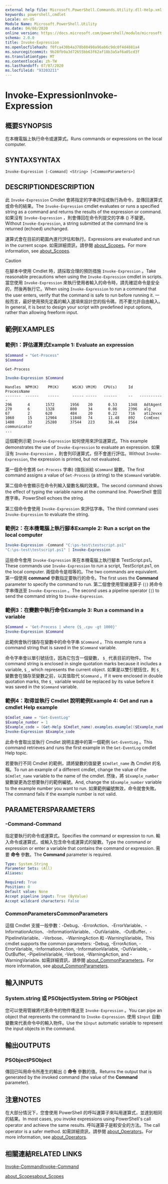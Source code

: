 ```yaml
---
external help file: Microsoft.PowerShell.Commands.Utility.dll-Help.xml
keywords: powershell,cmdlet
Locale: en-US
Module Name: Microsoft.PowerShell.Utility
ms.date: 04/08/2020
online version: https://docs.microsoft.com/powershell/module/microsoft.powershell.utility/invoke-expression?view=powershell-5.1&WT.mc_id=ps-gethelp
schema: 2.0.0
title: Invoke-Expression
ms.openlocfilehash: f0fca430b4a378b88498a96ab6c9dc0f4d4881a4
ms.sourcegitcommit: 9b28fb9a3d72655bb63f62af18b3a5af6a05cd3f
ms.translationtype: MT
ms.contentlocale: zh-TW
ms.lasthandoff: 07/07/2020
ms.locfileid: "93203211"
---
```

# <span data-ttu-id="eb813-103">Invoke-Expression</span><span class="sxs-lookup"><span data-stu-id="eb813-103">Invoke-Expression</span></span>

## <span data-ttu-id="eb813-104">概要</span><span class="sxs-lookup"><span data-stu-id="eb813-104">SYNOPSIS</span></span>
<span data-ttu-id="eb813-105">在本機電腦上執行命令或運算式。</span><span class="sxs-lookup"><span data-stu-id="eb813-105">Runs commands or expressions on the local computer.</span></span>

## <span data-ttu-id="eb813-106">SYNTAX</span><span class="sxs-lookup"><span data-stu-id="eb813-106">SYNTAX</span></span>

```
Invoke-Expression [-Command] <String> [<CommonParameters>]
```

## <span data-ttu-id="eb813-107">DESCRIPTION</span><span class="sxs-lookup"><span data-stu-id="eb813-107">DESCRIPTION</span></span>

<span data-ttu-id="eb813-108">此 `Invoke-Expression` Cmdlet 會將指定的字串評估或執行為命令，並傳回運算式或命令的結果。</span><span class="sxs-lookup"><span data-stu-id="eb813-108">The `Invoke-Expression` cmdlet evaluates or runs a specified string as a command and returns the results of the expression or command.</span></span> <span data-ttu-id="eb813-109">如果沒有 `Invoke-Expression` ，則會傳回在命令列提交的字串 () 不變更。</span><span class="sxs-lookup"><span data-stu-id="eb813-109">Without `Invoke-Expression`, a string submitted at the command line is returned (echoed) unchanged.</span></span>

<span data-ttu-id="eb813-110">運算式會在目前的範圍內進行評估和執行。</span><span class="sxs-lookup"><span data-stu-id="eb813-110">Expressions are evaluated and run in the current scope.</span></span> <span data-ttu-id="eb813-111">如需詳細資訊，請參閱 [about_Scopes](../Microsoft.PowerShell.Core/About/about_Scopes.md)。</span><span class="sxs-lookup"><span data-stu-id="eb813-111">For more information, see [about_Scopes](../Microsoft.PowerShell.Core/About/about_Scopes.md).</span></span>

> [!CAUTION]
> <span data-ttu-id="eb813-112">在腳本中使用 Cmdlet 時，請採取合理的預防措施 `Invoke-Expression` 。</span><span class="sxs-lookup"><span data-stu-id="eb813-112">Take reasonable precautions when using the `Invoke-Expression` cmdlet in scripts.</span></span> <span data-ttu-id="eb813-113">當您使用 `Invoke-Expression` 來執行使用者輸入的命令時，請先確認命令是安全的，然後再執行它。</span><span class="sxs-lookup"><span data-stu-id="eb813-113">When using `Invoke-Expression` to run a command that the user enters, verify that the command is safe to run before running it.</span></span> <span data-ttu-id="eb813-114">一般而言，最好使用預先定義的輸入選項來設計您的指令碼，而不要允許自由輸入。</span><span class="sxs-lookup"><span data-stu-id="eb813-114">In general, it is best to design your script with predefined input options, rather than allowing freeform input.</span></span>

## <span data-ttu-id="eb813-115">範例</span><span class="sxs-lookup"><span data-stu-id="eb813-115">EXAMPLES</span></span>

### <span data-ttu-id="eb813-116">範例1：評估運算式</span><span class="sxs-lookup"><span data-stu-id="eb813-116">Example 1: Evaluate an expression</span></span>

```powershell
$Command = "Get-Process"
$Command
```

```Output
Get-Process
```

```powershell
Invoke-Expression $Command
```

```Output
Handles  NPM(K)    PM(K)      WS(K) VM(M)   CPU(s)     Id   ProcessName
-------  ------    -----      ----- -----   ------     --   -----------
296       4       1572       1956    20       0.53     1348   AdtAgent
270       6       1328       800     34       0.06     2396   alg
67        2       620        484     20       0.22     716    ati2evxx
1060      15      12904      11840   74       11.48    892    CcmExec
1400      33      25280      37544   223      38.44    2564   communicator
...
```

<span data-ttu-id="eb813-117">這個範例示範 `Invoke-Expression` 如何使用來評估運算式。</span><span class="sxs-lookup"><span data-stu-id="eb813-117">This example demonstrates the use of `Invoke-Expression` to evaluate an expression.</span></span> <span data-ttu-id="eb813-118">如果沒有 `Invoke-Expression` ，則會列印運算式，但不會進行評估。</span><span class="sxs-lookup"><span data-stu-id="eb813-118">Without `Invoke-Expression`, the expression is printed, but not evaluated.</span></span>

<span data-ttu-id="eb813-119">第一個命令會將 `Get-Process` 字串)  (值指派給 `$Command` 變數。</span><span class="sxs-lookup"><span data-stu-id="eb813-119">The first command assigns a value of `Get-Process` (a string) to the `$Command` variable.</span></span>

<span data-ttu-id="eb813-120">第二個命令會顯示在命令列輸入變數名稱的效果。</span><span class="sxs-lookup"><span data-stu-id="eb813-120">The second command shows the effect of typing the variable name at the command line.</span></span> <span data-ttu-id="eb813-121">PowerShell 會回應字串。</span><span class="sxs-lookup"><span data-stu-id="eb813-121">PowerShell echoes the string.</span></span>

<span data-ttu-id="eb813-122">第三個命令會使用 `Invoke-Expression` 來評估字串。</span><span class="sxs-lookup"><span data-stu-id="eb813-122">The third command uses `Invoke-Expression` to evaluate the string.</span></span>

### <span data-ttu-id="eb813-123">範例2：在本機電腦上執行腳本</span><span class="sxs-lookup"><span data-stu-id="eb813-123">Example 2: Run a script on the local computer</span></span>

```powershell
Invoke-Expression -Command "C:\ps-test\testscript.ps1"
"C:\ps-test\testscript.ps1" | Invoke-Expression
```

<span data-ttu-id="eb813-124">這些命令會用 `Invoke-Expression` 來在本機電腦上執行腳本 TestScript.ps1。</span><span class="sxs-lookup"><span data-stu-id="eb813-124">These commands use `Invoke-Expression` to run a script, TestScript.ps1, on the local computer.</span></span> <span data-ttu-id="eb813-125">兩個命令是相等的。</span><span class="sxs-lookup"><span data-stu-id="eb813-125">The two commands are equivalent.</span></span> <span data-ttu-id="eb813-126">第一個使用 **command** 參數指定要執行的命令。</span><span class="sxs-lookup"><span data-stu-id="eb813-126">The first uses the **Command** parameter to specify the command to run.</span></span>
<span data-ttu-id="eb813-127">第二個會使用管線運算子 (`|`) 將命令字串傳送至 `Invoke-Expression` 。</span><span class="sxs-lookup"><span data-stu-id="eb813-127">The second uses a pipeline operator (`|`) to send the command string to `Invoke-Expression`.</span></span>

### <span data-ttu-id="eb813-128">範例3：在變數中執行命令</span><span class="sxs-lookup"><span data-stu-id="eb813-128">Example 3: Run a command in a variable</span></span>

```powershell
$Command = 'Get-Process | where {$_.cpu -gt 1000}'
Invoke-Expression $Command
```

<span data-ttu-id="eb813-129">此範例會執行儲存在變數中的命令字串 `$Command` 。</span><span class="sxs-lookup"><span data-stu-id="eb813-129">This example runs a command string that is saved in the `$Command` variable.</span></span>

<span data-ttu-id="eb813-130">命令字串會以單引號括住，因為它包含一個變數， `$_` 代表目前的物件。</span><span class="sxs-lookup"><span data-stu-id="eb813-130">The command string is enclosed in single quotation marks because it includes a variable, `$_`, which represents the current object.</span></span> <span data-ttu-id="eb813-131">如果是以雙引號括住，則 `$_` 變數會在儲存至變數之前，以其值取代 `$Command` 。</span><span class="sxs-lookup"><span data-stu-id="eb813-131">If it were enclosed in double quotation marks, the `$_` variable would be replaced by its value before it was saved in the `$Command` variable.</span></span>

### <span data-ttu-id="eb813-132">範例4：取得並執行 Cmdlet 說明範例</span><span class="sxs-lookup"><span data-stu-id="eb813-132">Example 4: Get and run a cmdlet Help example</span></span>

```powershell
$Cmdlet_name = "Get-EventLog"
$Example_number = 1
$Example_code = (Get-Help $Cmdlet_name).examples.example[($Example_number-1)].code
Invoke-Expression $Example_code
```

<span data-ttu-id="eb813-133">此命令會取出並執行 Cmdlet 說明主題中的第一個範例 `Get-EventLog` 。</span><span class="sxs-lookup"><span data-stu-id="eb813-133">This command retrieves and runs the first example in the `Get-EventLog` cmdlet Help topic.</span></span>

<span data-ttu-id="eb813-134">若要執行不同 Cmdlet 的範例，請將變數的值變更 `$Cmdlet_name` 為 Cmdlet 的名稱。</span><span class="sxs-lookup"><span data-stu-id="eb813-134">To run an example of a different cmdlet, change the value of the `$Cmdlet_name` variable to the name of the cmdlet.</span></span> <span data-ttu-id="eb813-135">然後，將 `$Example_number` 變數變更為您想要執行的範例編號。</span><span class="sxs-lookup"><span data-stu-id="eb813-135">And, change the `$Example_number` variable to the example number you want to run.</span></span> <span data-ttu-id="eb813-136">如果範例編號無效，命令就會失敗。</span><span class="sxs-lookup"><span data-stu-id="eb813-136">The command fails if the example number is not valid.</span></span>

## <span data-ttu-id="eb813-137">PARAMETERS</span><span class="sxs-lookup"><span data-stu-id="eb813-137">PARAMETERS</span></span>

### <span data-ttu-id="eb813-138">-Command</span><span class="sxs-lookup"><span data-stu-id="eb813-138">-Command</span></span>

<span data-ttu-id="eb813-139">指定要執行的命令或運算式。</span><span class="sxs-lookup"><span data-stu-id="eb813-139">Specifies the command or expression to run.</span></span> <span data-ttu-id="eb813-140">輸入命令或運算式，或輸入包含命令或運算式的變數。</span><span class="sxs-lookup"><span data-stu-id="eb813-140">Type the command or expression or enter a variable that contains the command or expression.</span></span> <span data-ttu-id="eb813-141">需要 **命令** 參數。</span><span class="sxs-lookup"><span data-stu-id="eb813-141">The **Command** parameter is required.</span></span>

```yaml
Type: System.String
Parameter Sets: (All)
Aliases:

Required: True
Position: 0
Default value: None
Accept pipeline input: True (ByValue)
Accept wildcard characters: False
```

### <span data-ttu-id="eb813-142">CommonParameters</span><span class="sxs-lookup"><span data-stu-id="eb813-142">CommonParameters</span></span>

<span data-ttu-id="eb813-143">這個 Cmdlet 支援一般參數：-Debug、-ErrorAction、-ErrorVariable、-InformationAction、-InformationVariable、-OutVariable、-OutBuffer、-PipelineVariable、-Verbose、-WarningAction 和 -WarningVariable。</span><span class="sxs-lookup"><span data-stu-id="eb813-143">This cmdlet supports the common parameters: -Debug, -ErrorAction, -ErrorVariable, -InformationAction, -InformationVariable, -OutVariable, -OutBuffer, -PipelineVariable, -Verbose, -WarningAction, and -WarningVariable.</span></span> <span data-ttu-id="eb813-144">如需詳細資訊，請參閱 [about_CommonParameters](../Microsoft.PowerShell.Core/About/about_CommonParameters.md)。</span><span class="sxs-lookup"><span data-stu-id="eb813-144">For more information, see [about_CommonParameters](../Microsoft.PowerShell.Core/About/about_CommonParameters.md).</span></span>

## <span data-ttu-id="eb813-145">輸入</span><span class="sxs-lookup"><span data-stu-id="eb813-145">INPUTS</span></span>

### <span data-ttu-id="eb813-146">System.string 或 PSObject</span><span class="sxs-lookup"><span data-stu-id="eb813-146">System.String or PSObject</span></span>

<span data-ttu-id="eb813-147">您可以使用管線將代表命令的物件傳送至 `Invoke-Expression` 。</span><span class="sxs-lookup"><span data-stu-id="eb813-147">You can pipe an object that represents the command to `Invoke-Expression`.</span></span>
<span data-ttu-id="eb813-148">使用 `$Input` 自動變數來代表命令中的輸入物件。</span><span class="sxs-lookup"><span data-stu-id="eb813-148">Use the `$Input` automatic variable to represent the input objects in the command.</span></span>

## <span data-ttu-id="eb813-149">輸出</span><span class="sxs-lookup"><span data-stu-id="eb813-149">OUTPUTS</span></span>

### <span data-ttu-id="eb813-150">PSObject</span><span class="sxs-lookup"><span data-stu-id="eb813-150">PSObject</span></span>

<span data-ttu-id="eb813-151">傳回已叫用命令所產生的輸出 () **命令** 參數的值。</span><span class="sxs-lookup"><span data-stu-id="eb813-151">Returns the output that is generated by the invoked command (the value of the **Command** parameter).</span></span>

## <span data-ttu-id="eb813-152">注意</span><span class="sxs-lookup"><span data-stu-id="eb813-152">NOTES</span></span>

<span data-ttu-id="eb813-153">在大部分情況下，您會使用 PowerShell 的呼叫運算子來叫用運算式，並達到相同的結果。</span><span class="sxs-lookup"><span data-stu-id="eb813-153">In most cases, you invoke expressions using PowerShell's call operator and achieve the same results.</span></span>
<span data-ttu-id="eb813-154">呼叫運算子是較安全的方法。</span><span class="sxs-lookup"><span data-stu-id="eb813-154">The call operator is a safer method.</span></span> <span data-ttu-id="eb813-155">如需詳細資訊，請參閱 [about_Operators](../microsoft.powershell.core/about/about_operators.md#call-operator-)。</span><span class="sxs-lookup"><span data-stu-id="eb813-155">For more information, see [about_Operators](../microsoft.powershell.core/about/about_operators.md#call-operator-).</span></span>

## <span data-ttu-id="eb813-156">相關連結</span><span class="sxs-lookup"><span data-stu-id="eb813-156">RELATED LINKS</span></span>

[<span data-ttu-id="eb813-157">Invoke-Command</span><span class="sxs-lookup"><span data-stu-id="eb813-157">Invoke-Command</span></span>](../Microsoft.PowerShell.Core/Invoke-Command.md)

[<span data-ttu-id="eb813-158">about_Scopes</span><span class="sxs-lookup"><span data-stu-id="eb813-158">about_Scopes</span></span>](../Microsoft.PowerShell.Core/About/about_Scopes.md)

